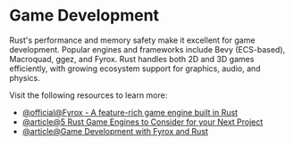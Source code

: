 # Game Development

Rust's performance and memory safety make it excellent for game development. Popular engines and frameworks include Bevy (ECS-based), Macroquad, ggez, and Fyrox. Rust handles both 2D and 3D games efficiently, with growing ecosystem support for graphics, audio, and physics.

Visit the following resources to learn more:

- [@official@Fyrox - A feature-rich game engine built in Rust](https://fyrox.rs/)
- [@article@5 Rust Game Engines to Consider for your Next Project](https://blog.logrocket.com/5-rust-game-engines-consider-next-project/)
- [@article@Game Development with Fyrox and Rust](https://bocksdincoding.com/blog/game-development-with-fyrox-and-rust-pt-1)
